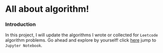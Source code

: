 # All about algorithm!

### Introduction
In this project, I will update the algorithms I wrote or collected for `Leetcode` algorithm problems. Go ahead and explore by yourself!
click [here](leetcode_algorithm.ipynb) jump to `Jupyter Notebook`.
